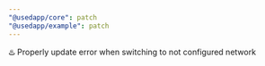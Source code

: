 ```yaml
---
"@usedapp/core": patch
"@usedapp/example": patch
---
```


♨️ Properly update error when switching to not configured network
